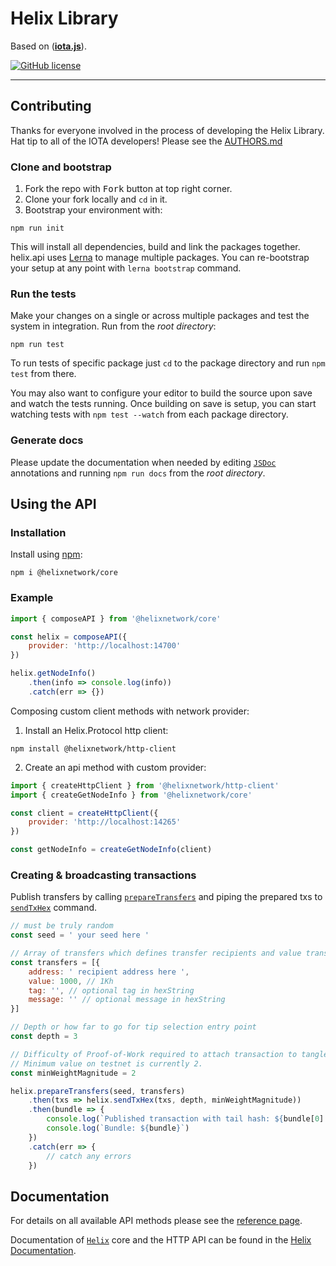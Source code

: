 # Helix Library

Based on ([**iota.js**](https://github.com/iotaledger/iota.js)).

[![GitHub license](https://img.shields.io/badge/license-MIT-blue.svg)](https://raw.githubusercontent.com/helixnetwork/helix.ap/master/LICENSE)  

---

## Contributing

Thanks for everyone involved in the process of developing the Helix Library. Hat tip to all of the IOTA developers! Please see the [AUTHORS.md](https://github.com/HelixNetwork/helix-lib/blob/master/AUTHORS.md)

### Clone and bootstrap

1. Fork the repo with <kbd>Fork</kbd> button at top right corner.
2. Clone your fork locally and `cd` in it.
3. Bootstrap your environment with:

```
npm run init
```

This will install all dependencies, build and link the packages together. helix.api uses [Lerna](https://lerna.js.org) to manage multiple packages. You can re-bootstrap your setup at any point with `lerna bootstrap` command.

### Run the tests

Make your changes on a single or across multiple packages and test the system in integration. Run from the _root directory_:

```
npm run test
```

To run tests of specific package just `cd` to the package directory and run `npm test` from there.

You may also want to configure your editor to build the source upon save and watch the tests running.
Once building on save is setup, you can start watching tests with `npm test --watch` from each package directory.

### Generate docs

Please update the documentation when needed by editing [`JSDoc`](http://usejsdoc.org) annotations and running `npm run docs` from the _root directory_.

## Using the API

### Installation

Install using [npm](https://www.npmjs.org/):

```
npm i @helixnetwork/core
```

### Example

```js
import { composeAPI } from '@helixnetwork/core'

const helix = composeAPI({
    provider: 'http://localhost:14700'
})

helix.getNodeInfo()
    .then(info => console.log(info))
    .catch(err => {})
```

Composing custom client methods with network provider:

1. Install an Helix.Protocol http client:

```
npm install @helixnetwork/http-client
```

2. Create an api method with custom provider:
```js
import { createHttpClient } from '@helixnetwork/http-client'
import { createGetNodeInfo } from '@helixnetwork/core'

const client = createHttpClient({
    provider: 'http://localhost:14265'
})

const getNodeInfo = createGetNodeInfo(client)
```

### Creating &amp; broadcasting transactions

Publish transfers by calling [`prepareTransfers`](packages/core#module_core.prepareTransfers) and piping the
prepared txs to [`sendTxHex`](packages/core#module_core.sendTxHex) command.


```js
// must be truly random
const seed = ' your seed here '

// Array of transfers which defines transfer recipients and value transferred in helixs.
const transfers = [{
    address: ' recipient address here ',
    value: 1000, // 1Kh
    tag: '', // optional tag in hexString
    message: '' // optional message in hexString
}]

// Depth or how far to go for tip selection entry point
const depth = 3

// Difficulty of Proof-of-Work required to attach transaction to tangle.
// Minimum value on testnet is currently 2.
const minWeightMagnitude = 2

helix.prepareTransfers(seed, transfers)
    .then(txs => helix.sendTxHex(txs, depth, minWeightMagnitude))
    .then(bundle => {
        console.log(`Published transaction with tail hash: ${bundle[0].hash}`)
        console.log(`Bundle: ${bundle}`)
    })
    .catch(err => {
        // catch any errors
    })
```

## Documentation

For details on all available API methods please see the [reference page](api_reference.md).


Documentation of [`Helix`](https://hlx.readme.io/hcp) core and the HTTP API can be found in the [Helix Documentation](https://hlx.readme.io).

